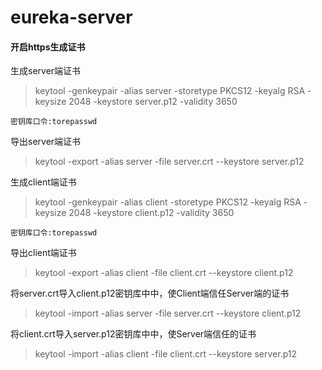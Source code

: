 # eureka-server

#### 开启https生成证书
 
生成server端证书
 > keytool -genkeypair -alias server -storetype PKCS12 -keyalg RSA -keysize 2048 -keystore server.p12 -validity 3650

    密钥库口令:torepasswd 
 
导出server端证书
 > keytool -export -alias server -file server.crt --keystore server.p12    
   
生成client端证书
  > keytool -genkeypair -alias client -storetype PKCS12 -keyalg RSA -keysize 2048 -keystore client.p12 -validity 3650
    
    密钥库口令:torepasswd  
  
导出client端证书
  > keytool -export -alias client -file client.crt --keystore client.p12
  
将server.crt导入client.p12密钥库中中，使Client端信任Server端的证书
   > keytool -import -alias server -file server.crt --keystore client.p12
    
将client.crt导入server.p12密钥库中中，使Server端信任的证书  
  > keytool -import -alias client -file client.crt --keystore server.p12
  
  
    